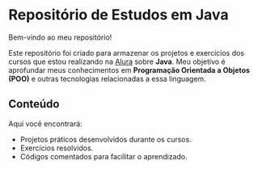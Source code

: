 # Repositório de Estudos em Java 

Bem-vindo ao meu repositório! 

Este repositório foi criado para armazenar os projetos e exercícios dos cursos que estou realizando na [Alura](https://www.alura.com.br/) sobre **Java**. Meu objetivo é aprofundar meus conhecimentos em **Programação Orientada a Objetos (POO)** e outras tecnologias relacionadas a essa linguagem.

## Conteúdo 
Aqui você encontrará:
- Projetos práticos desenvolvidos durante os cursos.
- Exercícios resolvidos.
- Códigos comentados para facilitar o aprendizado.
